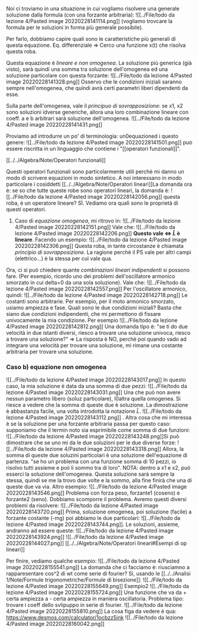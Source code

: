 Noi ci troviamo in una situazione in cui vogliamo risolvere una generale soluzione dalla formula (con una forzante arbitraria):
![[../File/todo da lezione 4/Pasted image 20220228141114.png]]
(vogliamo trovcare la formula per le soluzioni in forma più generale possibile).

Per farlo, dobbiamo capire quali sono le caratteristiche più generali di questa equazione.
Eq. differenziale => Cerco una funzione x(t) che risolva questa roba.

Questa equazione è _lineare e non omogenea_. La soluzione più generica (già visto), sarà quindi una somma tra soluzione dell'omogenea ed una soluzione particolare con questa forzante:
![[../File/todo da lezione 4/Pasted image 20220228141328.png]]
Osservo che le condizioni iniziali saranno sempre nell'omogenea, che quindi avrà certi parametri liberi dipendenti da esse.

Sulla parte dell'omogenea, vale il _principuo di sovrapposizione_: se x1, x2 sono soluzioni idverse generiche, allora una loro combinazione lineare con coeff. a e b arbitrari sarà soluzione dell'omogenea.
![[../File/todo da lezione 4/Pasted image 20220228141431.png]]

Proviamo ad introdurre un po' di terminologia:
un0equazioned i questo genere:
![[../File/todo da lezione 4/Pasted image 20220228141501.png]]
può essere riscritta in un linguaggio che contiene i "[[operatori funzionali]]".

[[../../Algebra/Note/Operatori funzionali]]

Questi operatori funzionali sono particolarmente utili perchè mi danno un modo di scrivere equazioni in modo sintetico. A noi interessano in modo particolare i cosiddetti [[../../Algebra/Note/Operatori lineari]]La domanda ora è: 
se so che tutte queste robe sono operatori lineari, la domanda è:
![[../File/todo da lezione 4/Pasted image 20220228142056.png]]
questa roba, è un operatore lineare? SÌ.
Vediamo ora quali sono le proprietà di questi operatori.

1) Caso di _equazione omogenea_, mi ritrovo in:
 ![[../File/todo da lezione 4/Pasted image 20220228142151.png]]
Vale che:
![[../File/todo da lezione 4/Pasted image 20220228142206.png]]
__Questo vale $\iff$ $\hat L$ è lineare__. Facendo un esempio:
![[../File/todo da lezione 4/Pasted image 20220228142306.png]]
Questa roba, in tante circostanze è chiamata _principio di sovrapposizione._
La ragione perchè il PS vale per altri campi (elettrico...) è la stessa per cui vale qua.

Ora, ci si può chiedere quante _combinazioni lineari indipendenti_ si possono fare. (Per esempio, ricordo uno dei problemi dell'oscillatore armonico smorzato in cui delta=0 da una sola soluzione). Vale che:
![[../File/todo da lezione 4/Pasted image 20220228142557.png]]
Per l'oscillatore armonico, quindi:
![[../File/todo da lezione 4/Pasted image 20220228142718.png]]
Le costanti sono arbitrarie. Per esempio, per il moto armonico smorzato, usiamo ampiezza e fase.
Quali sono le due condizioni iniziali? Basta che siano due condizioni indipendenti, che mi permettono di fissare univocamente la mia condizione. Per esempio
![[../File/todo da lezione 4/Pasted image 20220228142812.png]]
Una domanda tipo è: "se ti do due velocità in due istanti diversi, riesco a trovare una soluzione univoca, riesco a trovare una soluzione?" => La risposta è NO, perchè poi quando vado ad integrare una velocità per trovare una soluzione, mi rimane una costante arbitraria per trovare una soluzione.


### Caso b) equazione non omogenea
![[../File/todo da lezione 4/Pasted image 20220228143017.png]]
In questo caso, la mia soluzione è data da una somma di due pezzi:
![[../File/todo da lezione 4/Pasted image 20220228143031.png]]
Una che può non avere nessun parametro libero (soluz particolare),
l0altra quella omogenea. Si riesce a vedere che la somma di queste due è soluzione. La dimostrazione è abbastanza facile, una volta introdotta la notazione $\hat L$.
![[../File/todo da lezione 4/Pasted image 20220228143112.png]]
.
Altra cosa che mi interessa è se la soluzione per una forzante arbitraria passa per questo caso: supponiamo che il termin noto sia esprimibile come somma di due funzioni:
![[../File/todo da lezione 4/Pasted image 20220228143248.png]]Si può dimostrare che se uno mi da le due soluzioni per le due diverse forze:
![[../File/todo da lezione 4/Pasted image 20220228143318.png]]
Allora, la somma di queste due soluzini particolari è una soluzione dell'equazione di partenza.
"se ho un problema con una funzione somma di 10 pezzi, io risolvo tutti assieme e poii li sommo tra di loro".
NOTA:  dentro a x1 e x2, può esserci la soluzione dell'omogenea. Questa soluzione sarà sempre la stessa, quindi se me la trovo due volte e la sommo, alla fine finirà che una di queste due va via.
Altro esempio:
![[../File/todo da lezione 4/Pasted image 20220228143546.png]]
Problema con forza peso, forzante1 (coseno) e forzante2 (seno).
Dobbiamo scomporre il problema. Avremo questi diversi problemi da risolvere:
![[../File/todo da lezione 4/Pasted image 20220228143720.png]]
Prima, soluzione omogenea, poi soluzione (facile) a forzante costante (-mg)
poi abbiamo le due particolari:
![[../File/todo da lezione 4/Pasted image 20220228143744.png]].
Le soluzioni, assieme, andranno ad essere queste:
![[../File/todo da lezione 4/Pasted image 20220228143924.png]]
![[../File/todo da lezione 4/Pasted image 20220228144027.png]]
[[../../Algebra/Note/Operatori lineari#Esempi di op lineari]]

Per finire, vediamo qualche esempio:
![[../File/todo da lezione 4/Pasted image 20220228155541.png]]
La domanda che ci facciamo è: riusciamno a rapparesentare cos^2 di wt come serie di fourier? Sì, usando le [[../../Analisi 1/Note/Formule trigonometriche/Formule di bisezione]]:
![[../File/todo da lezione 4/Pasted image 20220228155649.png]]
Esempio2
![[../File/todo da lezione 4/Pasted image 20220228155724.png]]
Una funzione che va da + certa ampiezza  a - certa ampiezza in maniera oscillatoria. Problema tipo: trovare i coeff dello svlipuppo in serie di fourier.
![[../File/todo da lezione 4/Pasted image 20220228155810.png]]
La cosa figa da vedere è qua: https://www.desmos.com/calculator/1ocbzz5ink
![[../File/todo da lezione 4/Pasted image 20220228160042.png]]
